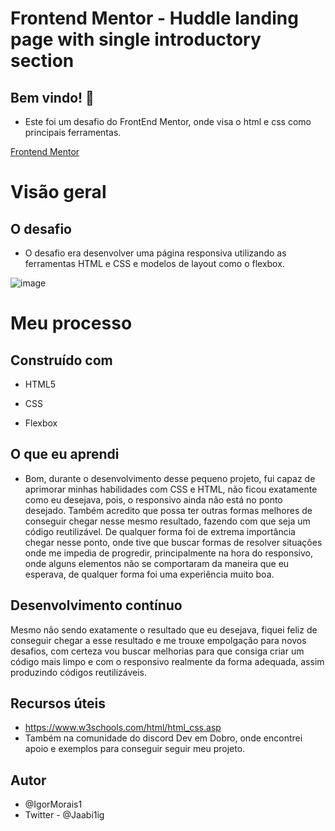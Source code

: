 # Frontend Mentor - Huddle landing page with single introductory section

## Bem vindo! 👋

- Este foi um desafio do FrontEnd Mentor, onde visa o html e css como principais ferramentas.

[Frontend Mentor](https://www.frontendmentor.io)

# Visão geral

## O desafio

- O desafio era desenvolver uma página responsiva utilizando as ferramentas HTML e CSS e modelos de layout como o flexbox.

![image](https://github.com/user-attachments/assets/18d9eb2f-9ca2-4fab-a73d-758eb695b7b8)

# Meu processo

## Construído com

- HTML5

- CSS

- Flexbox


## O que eu aprendi

- Bom, durante o desenvolvimento desse pequeno projeto, fui capaz de aprimorar minhas habilidades com CSS e HTML, não ficou exatamente
como eu desejava, pois, o responsivo ainda não está no ponto desejado. Também acredito que possa ter outras formas melhores de conseguir
chegar nesse mesmo resultado, fazendo com que seja um código reutilizável. De qualquer forma foi de extrema importância chegar nesse 
ponto, onde tive que buscar formas de resolver situações onde me impedia de progredir, principalmente na hora do responsivo, onde alguns elementos
não se comportaram da maneira que eu esperava, de qualquer forma foi uma experiência muito boa.

## Desenvolvimento contínuo

Mesmo não sendo exatamente o resultado que eu desejava, fiquei feliz de conseguir chegar a esse resultado e me trouxe empolgação para novos desafios,
com certeza vou buscar melhorias para que consiga criar um código mais limpo e com o responsivo realmente da forma 
adequada, assim produzindo códigos reutilizáveis.

## Recursos úteis

- https://www.w3schools.com/html/html_css.asp 
- Também na comunidade do discord Dev em Dobro, onde encontrei apoio e exemplos para conseguir seguir meu projeto.

## Autor
- @IgorMorais1
- Twitter - @Jaabi1ig



